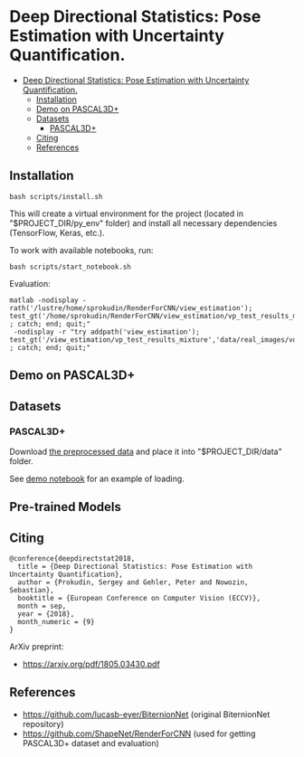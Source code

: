 # Deep Directional Statistics: Pose Estimation with Uncertainty Quantification.


 * [Deep Directional Statistics: Pose Estimation with Uncertainty Quantification.](#deep-direct-stat)
    * [Installation](#installation)
    * [Demo on PASCAL3D+](#demo)
    * [Datasets](#datasets)
        * [PASCAL3D+](#pascal3d)
    * [Citing](#citing)
    * [References](#refs)

## Installation  

```
bash scripts/install.sh
```

This will create a virtual environment for the project (located in 
"$PROJECT_DIR/py_env" folder) and install all necessary dependencies 
(TensorFlow, Keras, etc.).

To work with available notebooks, run:

```
bash scripts/start_notebook.sh
```

Evaluation:

```
matlab -nodisplay -rath('/lustre/home/sprokudin/RenderForCNN/view_estimation'); test_gt('/home/sprokudin/RenderForCNN/view_estimation/vp_test_results_mixture','/lustre/home/sprokudin/RenderForCNN/data/real_images/voc12val_easy_gt_bbox'); ; catch; end; quit;"
 -nodisplay -r "try addpath('view_estimation'); test_gt('/view_estimation/vp_test_results_mixture','data/real_images/voc12val_easy_gt_bbox'); ; catch; end; quit;"
```

## Demo on PASCAL3D+

## Datasets

### PASCAL3D+

Download [the preprocessed data](https://drive.google.com/open?id=1bDcISYXmCcTqZhhCX-bhTuUCmEH1Q8YF) and place it into "$PROJECT_DIR/data" folder.

See [demo notebook](https://github.com/sergeyprokudin/deep_direct_stat/blob/master/notebooks/PASCAL3D%2B%20data%20loading%20example.ipynb)
for an example of loading.


## Pre-trained Models

## Citing

```
@conference{deepdirectstat2018,
  title = {Deep Directional Statistics: Pose Estimation with Uncertainty Quantification},
  author = {Prokudin, Sergey and Gehler, Peter and Nowozin, Sebastian},
  booktitle = {European Conference on Computer Vision (ECCV)},
  month = sep,
  year = {2018},
  month_numeric = {9}
}
```

ArXiv preprint:

 - https://arxiv.org/pdf/1805.03430.pdf

## References 

 - https://github.com/lucasb-eyer/BiternionNet (original BiternionNet repository)
 - https://github.com/ShapeNet/RenderForCNN (used for getting PASCAL3D+ dataset and evaluation)



